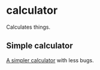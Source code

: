 # calculator
Calculates things.

## Simple calculator
[A simpler calculator](https://sankome.github.io/calculator/) with less bugs.